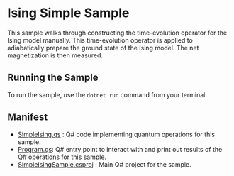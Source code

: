 ﻿# Ising Simple Sample #

This sample walks through constructing the time-evolution operator for the Ising model manually.
This time-evolution operator is applied to adiabatically prepare the ground state of the Ising model.
The net magnetization is then measured.

## Running the Sample

To run the sample, use the `dotnet run` command from your terminal.

## Manifest ##

- [SimpleIsing.qs](./SimpleIsing.qs) : Q# code implementing quantum operations for this sample.
- [Program.qs](./Program.qs): Q# entry point to interact with and print out results of the Q# operations for this sample.
- [SimpleIsingSample.csproj](./SimpleIsingSample.csproj) : Main Q# project for the sample.
